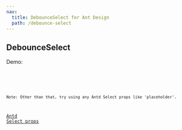 ```yaml
---
nav:
  title: DebounceSelect for Ant Design
  path: /debounce-select
---
```


## DebounceSelect

Demo:

<code src="./DebounceSelect/demos/index.tsx" />

<API></API>

```
Note: Other than that, try using any Antd Select props like 'placeholder'.
```
[Antd Select props](https://ant-design.gitee.io/components/select-cn/#API)
